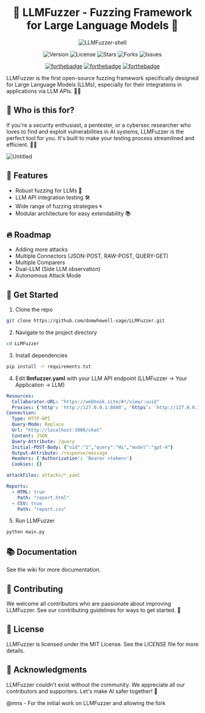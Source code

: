 <div align="center">

# 🧠 LLMFuzzer - Fuzzing Framework for Large Language Models 🧠

![LLMFuzzer-shell](https://github.com/mnns/LLMFuzzer/assets/1796080/71b006df-706c-43f6-acd1-49646dbcb0e5)

![Version](https://img.shields.io/badge/version-1.0.1-blue)
![License](https://img.shields.io/badge/license-MIT-green)
![Stars](https://img.shields.io/github/stars/domwhewell-sage/LLMFuzzer)
![Forks](https://img.shields.io/github/forks/domwhewell-sage/LLMFuzzer)
![Issues](https://img.shields.io/github/issues/domwhewell-sage/LLMFuzzer)


[![forthebadge](https://forthebadge.com/images/badges/built-with-love.svg)](https://forthebadge.com)
[![forthebadge](https://forthebadge.com/images/badges/contains-cat-gifs.svg)](https://forthebadge.com)
[![forthebadge](https://forthebadge.com/images/badges/not-a-bug-a-feature.svg)](https://forthebadge.com)
</div>

LLMFuzzer is the first open-source fuzzing framework specifically designed for Large Language Models (LLMs), especially for their integrations in applications via LLM APIs. 🚀💥

## 🎯 Who is this for?

If you're a security enthusiast, a pentester, or a cybersec researcher who loves to find and exploit vulnerabilities in AI systems, LLMFuzzer is the perfect tool for you. It's built to make your testing process streamlined and efficient. 🕵️‍♀️

![Untitled](https://github.com/mnns/LLMFuzzer/assets/1796080/a143897d-383c-4ed9-8b2f-65f4cdc5aa63)

## 🌟 Features

- Robust fuzzing for LLMs 🧪
- LLM API integration testing 🛠️
- Wide range of fuzzing strategies 🌀
- Modular architecture for easy extendability 📚

## 🔥 Roadmap
* Adding more attacks
* Multiple Connectors (JSON-POST, RAW-POST, QUERY-GET)
* Multiple Comparers
* Dual-LLM (Side LLM observation)
* Autonomous Attack Mode

## 🚀 Get Started

1. Clone the repo
```bash
git clone https://github.com/domwhewell-sage/LLMFuzzer.git
```

2. Navigate to the project directory
```bash
cd LLMFuzzer
```

3. Install dependencies
```bash
pip install -r requirements.txt
```

4. Edit **llmfuzzer.yaml** with your LLM API endpoint (LLMFuzzer -> Your Application -> LLM)
```yaml
Resources:
  Collaborator-URL: "https://webhook.site/#!/view/:uuid"
  Proxies: {'http': 'http://127.0.0.1:8080', 'https': 'http://127.0.0.1:8080'}
Connection:
  Type: HTTP-API
  Query-Mode: Replace
  Url: "http://localhost:3000/chat"
  Content: JSON
  Query-Attribute: /query
  Initial-POST-Body: {"sid":"1","query":"Hi","model":"gpt-4"}
  Output-Attribute: /response/message
  Headers: {'Authorization': 'Bearer <token>'}
  Cookies: {}

attackFiles: attacks/*.yaml

Reports:
  - HTML: true
    Path: "report.html"
  - CSV: true
    Path: "report.csv"
```

5. Run LLMFuzzer
```bash
python main.py
```

## 📚 Documentation

See the wiki for more documentation.

## 🤝 Contributing
We welcome all contributors who are passionate about improving LLMFuzzer. See our contributing guidelines for ways to get started. 🤗

## 💼 License
LLMFuzzer is licensed under the MIT License. See the LICENSE file for more details.

## 🎩 Acknowledgments
LLMFuzzer couldn't exist without the community. We appreciate all our contributors and supporters. Let's make AI safer together! 💖

@mns - For the initial work on LLMFuzzer and allowing the fork

